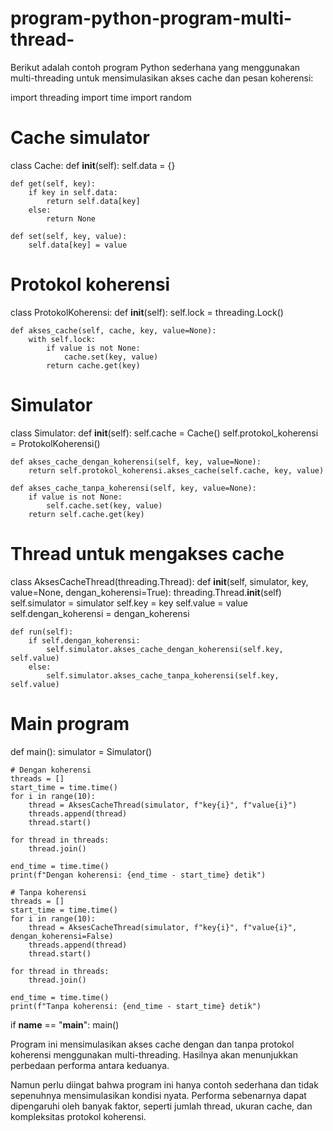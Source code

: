 # program-python-program-multi-thread-

Berikut adalah contoh program Python sederhana yang menggunakan 
multi-threading untuk mensimulasikan akses cache dan pesan koherensi:

import threading
import time
import random

# Cache simulator
class Cache:
    def __init__(self):
        self.data = {}

    def get(self, key):
        if key in self.data:
            return self.data[key]
        else:
            return None

    def set(self, key, value):
        self.data[key] = value

# Protokol koherensi
class ProtokolKoherensi:
    def __init__(self):
        self.lock = threading.Lock()

    def akses_cache(self, cache, key, value=None):
        with self.lock:
            if value is not None:
                cache.set(key, value)
            return cache.get(key)

# Simulator
class Simulator:
    def __init__(self):
        self.cache = Cache()
        self.protokol_koherensi = ProtokolKoherensi()

    def akses_cache_dengan_koherensi(self, key, value=None):
        return self.protokol_koherensi.akses_cache(self.cache, key, value)

    def akses_cache_tanpa_koherensi(self, key, value=None):
        if value is not None:
            self.cache.set(key, value)
        return self.cache.get(key)

# Thread untuk mengakses cache
class AksesCacheThread(threading.Thread):
    def __init__(self, simulator, key, value=None, dengan_koherensi=True):
        threading.Thread.__init__(self)
        self.simulator = simulator
        self.key = key
        self.value = value
        self.dengan_koherensi = dengan_koherensi

    def run(self):
        if self.dengan_koherensi:
            self.simulator.akses_cache_dengan_koherensi(self.key, self.value)
        else:
            self.simulator.akses_cache_tanpa_koherensi(self.key, self.value)

# Main program
def main():
    simulator = Simulator()

    # Dengan koherensi
    threads = []
    start_time = time.time()
    for i in range(10):
        thread = AksesCacheThread(simulator, f"key{i}", f"value{i}")
        threads.append(thread)
        thread.start()

    for thread in threads:
        thread.join()

    end_time = time.time()
    print(f"Dengan koherensi: {end_time - start_time} detik")

    # Tanpa koherensi
    threads = []
    start_time = time.time()
    for i in range(10):
        thread = AksesCacheThread(simulator, f"key{i}", f"value{i}", dengan_koherensi=False)
        threads.append(thread)
        thread.start()

    for thread in threads:
        thread.join()

    end_time = time.time()
    print(f"Tanpa koherensi: {end_time - start_time} detik")

if __name__ == "__main__":
    main()

Program ini mensimulasikan akses cache dengan dan tanpa protokol koherensi menggunakan multi-threading. Hasilnya akan menunjukkan perbedaan performa antara keduanya.

Namun perlu diingat bahwa program ini hanya contoh sederhana dan tidak sepenuhnya mensimulasikan kondisi nyata. Performa sebenarnya dapat dipengaruhi oleh banyak faktor, seperti jumlah thread, ukuran cache, dan kompleksitas protokol koherensi.
